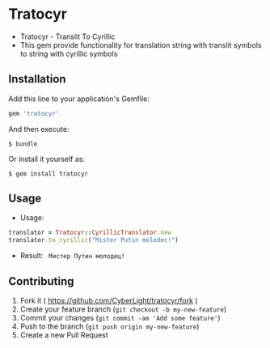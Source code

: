 # Tratocyr

* Tratocyr - Translit To Cyrillic
* This gem provide functionality for translation string with translit symbols to string with cyrillic symbols

## Installation

Add this line to your application's Gemfile:

```ruby
gem 'tratocyr'
```

And then execute:

    $ bundle

Or install it yourself as:

    $ gem install tratocyr

## Usage

* Usage:
```ruby
translator = Tratocyr::CyrillicTranslator.new
translator.to_cyrillic("Mister Putin molodec!")
```
* Result:
``` Мистер Путин молодец!```

## Contributing

1. Fork it ( https://github.com/CyberLight/tratocyr/fork )
2. Create your feature branch (`git checkout -b my-new-feature`)
3. Commit your changes (`git commit -am 'Add some feature'`)
4. Push to the branch (`git push origin my-new-feature`)
5. Create a new Pull Request
